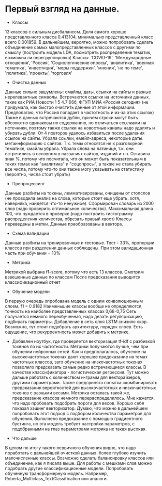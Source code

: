 # Первый взгляд на данные.

* Классы

13 классов с сильным дисбалансом. Доля самого хорошо представленного класса 0.413104, минимально представленный класс всего 0.001859.
В дальнейшем, вероятно, можно попробовать сделать объединение самых малопредставленных классов с другими по смыслу (построить модель LDA, посмотреть распределение тематик, возможна ли перегруппировка)
Классы:
'COVID-19', 'Международные отношения', 'Россия', 'Социологические опросы', 'аналитика', 'военная тематика', 'инвестиция', 'меры поддержки', 'мнения', 'не по теме', 'политика', 'проекты', 'торговля'
* Очистка данных

Данные сильно зашумлены: смайлы, даты, ссылки на сайты и разные нерелевантные символы. 
Встречаются ссылки на источники данных, такие как РИА Новости 1 5 4.7 96б, ФГУП МИА «Россия сегодня» (не придумала, как быстро очистить данные от этой информации. Предполагаю, что Россия попадает  в частотность и из-за этих ссылок)
Также в данных встречаются дубли, причем строки могут быть абсолютно одинаковы по содержанию, но отличаться ссылками на источники, поэтому также ссылки на новостные каналы надо удалять и убирать дубли. От 4 повторов удалось избавиться после удаления ссылок на сайты.
Убрала ссылки, емейл-адреса, некоторые даты. метаинформацию с сайтов.
Т.к. темы относятся не к разговорной тематике, смайлы убрала. Убрала слова на латинице, т.к. они встретились в основном в названиях сайтов, изданий и т.п.
Оставила знак %, потому что посчитала, что он может быть показательным в таких темах как "аналитика" и "соцопросы", а также не стала убирать все числа, потому что-то они также могу указывать на статистику (вероятно, числа стоит убрать)
* Препроцессинг

Данные разбиты на токены, лемматизированы, очищены от стопслов (не проводила анализ на слова, которые стоит еще убрать. хотя, наверняка, найдется что-то ненужное).
Сформирован словарь из 2000 слов (надо проверить оптимальное количество). Максимальная длина 100, что нуждается в проверке (надо построить гистограмму распределения количества, обрезать правый хвост)
Классы переведены в метки. Данные преобразованы в вектора.

* Схема валидации

Данные разбиты на тренировочные и тестовые. Тест - 33%, пропорции классов при разделении данных соблюдены. При этом валидационная часть при обучении = 10%

* Метрика

Метрикой выбрана f1-score, потому что есть 13 классов. Смотрим взвешенные данные по классам
После предсказания выводится классификационный отчет

* Обучение модели

В первую очередь опробована модель с одним конволюционным слоем. f1 = 0.6182
Наименьшие классы вообще не определяются, точность на наиболее представленных классах 0,68-0,75
Сеть получается немного переобученная, надо делать регуляризацию, подбирать параметры.
Добавление в сеть слоя LSTM снизило скор.
Возможно, тут стоит подобрать архитектуру, порядок слоев. Есть ощущение, что рекуррентность может добавить к метрике.

* Добавлен ноутбук, где проверяется векторизация tf-idf с разбивкой токенов по их частотности. Метрики получаются лучше, чем при обучении нейронных сетей.
Как и предполагалось, обучение на высокочастотных токенах дают хорошее предсказание на темах частотных классов, зато обучение на низкочастотных токенах позволило предсказать самые редко встречающиеся классы. В качестве классификатора - логистическая регрессия.
Тут можно дальше работать с количеством н-грамм для векторайзеров, другими параметрами.
Также предпринята попытка скомбинировать предсказания вероятностей для высокочастотных и низкочастотных токенов с разными весами. Метрика осталась такой же, предсказание классов немного перераспределилось. Мне кажется, что надо пробовать подобрать пороги для весов.
Хорошо себя показал хэшинг векторизатор. Думаю, что можно в дальнейшем попробовать этот подход с подбором количества параметров для обучения.
Выполнено предсказание с помощью градиентного бустинга, но эта модель требует настройки параметров, с подобранными на глаз параметрами метрика не такая высокая. 


* Что дальше

В целом по итогу такого первичного обучения видно, что надо поработать с дальнейшей очисткой данных. более глубоко изучить малочисленные классы. Возможно сделать балансировку классов или объединение, как я писала выше.
Для работы с мешками слов можно подобрать другие классификационные модели.
Попробовать обученную трансформерную модель. Например, Roberta_Multiclass_TextClassification или аналоги.
